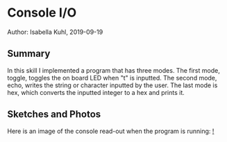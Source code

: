 #  Console I/O

Author: Isabella Kuhl, 2019-09-19

## Summary
In this skill I implemented a program that has three modes. The first mode, toggle, toggles the on board LED when "t" is inputted. The second mode, echo, writes the string or character inputted by the user. The last mode is hex, which converts the inputted integer to a hex and prints it.

## Sketches and Photos
Here is an image of the console read-out when the program is running:
[!](https://github.com/BU-EC444/Kuhl-Isabella/blob/master/skills/cluster-1-clock/08-console/images/skill9.PNG)
